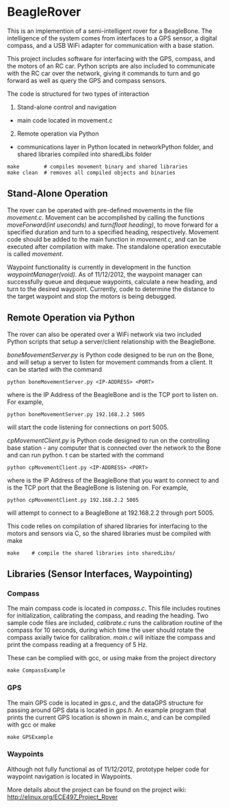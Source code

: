 BeagleRover
===========

This is an implemention of a semi-intelligent rover for a BeagleBone. The intelligence of the system comes from interfaces to a GPS sensor, a digital compass, and a USB WiFi adapter for communication with a base station.

This project includes software for interfacing with the GPS, compass, and the motors of an RC car. Python scripts are also included to communicate with the RC car over the network, giving it commands to turn and go forward as well as query the GPS and compass sensors.

The code is structured for two types of interaction

1. Stand-alone control and navigation
 * main code located in movement.c
2. Remote operation via Python
 * communications layer in Python located in networkPython folder, and shared libraries compiled into sharedLibs folder

```
make		# compiles movement binary and shared libraries
make clean	# removes all compiled objects and binaries
```

## Stand-Alone Operation

The rover can be operated with pre-defined movements in the file *movement.c*. Movement can be accomplished by calling the functions *moveForward(int useconds)* and *turn(float heading)*, to move forward for a specified duration and turn to a specified heading, respectively. Movement code should be added to the main function in *movement.c*, and can be executed after compilation with make. The standalone operation executable is called *movement*. 

Waypoint functionality is currently in development in the function *waypointManager(void)*. As of 11/12/2012, the waypoint manager can successfully queue and dequeue waypoints, calculate a new heading, and turn to the desired waypoint. Currently, code to determine the distance to the target waypoint and stop the motors is being debugged.

## Remote Operation via Python

The rover can also be operated over a WiFi network via two included Python scripts that setup a server/client relationship with the BeagleBone.

*boneMovementServer.py* is Python code designed to be run on the Bone, and will setup a server to listen for movement commands from a client. It can be started with the command

    python boneMovementServer.py <IP-ADDRESS> <PORT>

where <IP-ADDRESS> is the IP Address of the BeagleBone and <PORT> is the TCP port to listen on. For example,

    python boneMovementServer.py 192.168.2.2 5005

will start the code listening for connections on port 5005.

*cpMovementClient.py* is Python code designed to run on the controlling base station - any computer that is connected over the network to the Bone and can run python. t can be started with the command

    python cpMovementClient.py <IP-ADDRESS> <PORT>

where <IP-ADDRESS> is the IP Address of the BeagleBone that you want to connect to and <PORT> is the TCP port that the BeagleBone is listening on. For example,

    python cpMovementClient.py 192.168.2.2 5005

will attempt to connect to a BeagleBone at 192.168.2.2 through port 5005.

This code relies on compilation of shared libraries for interfacing to the motors and sensors via C, so the shared libraries must be compiled with make

	make	# compile the shared libraries into sharedLibs/

## Libraries (Sensor Interfaces, Waypointing)

### Compass

The main compass code is located in *compass.c*. This file includes routines for initialization, calibrating the compass, and reading the heading. Two sample code files are included, *calibrate.c* runs the calibration routine of the compass for 10 seconds, during which time the user should rotate the compass axially twice for calibration. *main.c* will initiaze the compass and print the compass reading at a frequency of 5 Hz. 

These can be complied with gcc, or using make from the project directory

    make CompassExample

### GPS

The main GPS code is located in *gps.c*, and the dataGPS structure for passing around GPS data is located in *gps.h*. An example program that prints the current GPS location is shown in main.c, and can be compiled with gcc or make

    make GPSExample

### Waypoints

Although not fully functional as of 11/12/2012, prototype helper code for waypoint navigation is located in Waypoints.

More details about the project can be found on the project wiki:
http://elinux.org/ECE497_Project_Rover
